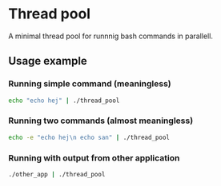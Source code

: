 Thread pool
======================

A minimal thread pool for runnnig bash commands in parallell.


Usage example
-----------------

### Running simple command (meaningless)

```bash
echo "echo hej" | ./thread_pool
```

### Running two commands (almost meaningless)
```bash
echo -e "echo hej\n echo san" | ./thread_pool
```


### Running with output from other application
```bash
./other_app | ./thread_pool
```




